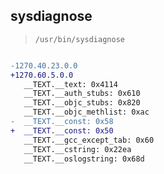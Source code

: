 ## sysdiagnose

> `/usr/bin/sysdiagnose`

```diff

-1270.40.23.0.0
+1270.60.5.0.0
   __TEXT.__text: 0x4114
   __TEXT.__auth_stubs: 0x610
   __TEXT.__objc_stubs: 0x820
   __TEXT.__objc_methlist: 0xac
-  __TEXT.__const: 0x58
+  __TEXT.__const: 0x50
   __TEXT.__gcc_except_tab: 0x60
   __TEXT.__cstring: 0x22ea
   __TEXT.__oslogstring: 0x68d

```
